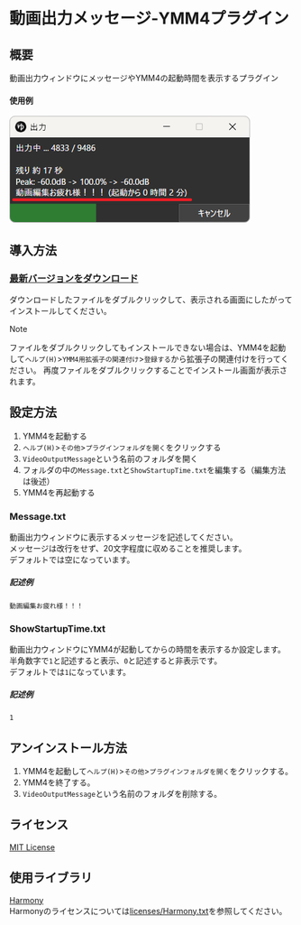 # 動画出力メッセージ-YMM4プラグイン

## 概要
動画出力ウィンドウにメッセージやYMM4の起動時間を表示するプラグイン
#### 使用例
![](images/image.png)

## 導入方法
### [最新バージョンをダウンロード](https://github.com/tetra-te/VideoOutputMessage/releases/latest)
ダウンロードしたファイルをダブルクリックして、表示される画面にしたがってインストールしてください。
> [!NOTE]
> ファイルをダブルクリックしてもインストールできない場合は、YMM4を起動して`ヘルプ(H)`>`YMM4用拡張子の関連付け`>`登録する`から拡張子の関連付けを行ってください。
> 再度ファイルをダブルクリックすることでインストール画面が表示されます。

## 設定方法
1. YMM4を起動する
2. `ヘルプ(H)`>`その他`>`プラグインフォルダを開く`をクリックする
3. `VideoOutputMessage`という名前のフォルダを開く
4. フォルダの中の`Message.txt`と`ShowStartupTime.txt`を編集する（編集方法は後述）
5. YMM4を再起動する

### Message.txt
動画出力ウィンドウに表示するメッセージを記述してください。  
メッセージは改行をせず、20文字程度に収めることを推奨します。  
デフォルトでは空になっています。
##### 記述例
```
動画編集お疲れ様！！！
```

### ShowStartupTime.txt
動画出力ウィンドウにYMM4が起動してからの時間を表示するか設定します。  
半角数字で`1`と記述すると表示、`0`と記述すると非表示です。  
デフォルトでは`1`になっています。
##### 記述例
```
1
```

## アンインストール方法
1. YMM4を起動して`ヘルプ(H)`>`その他`>`プラグインフォルダを開く`をクリックする。
2. YMM4を終了する。
3. `VideoOutputMessage`という名前のフォルダを削除する。

## ライセンス
[MIT License](./LICENSE)

## 使用ライブラリ
[Harmony](https://github.com/pardeike/Harmony)  
Harmonyのライセンスについては[licenses/Harmony.txt](licenses/Harmony.txt)を参照してください。

